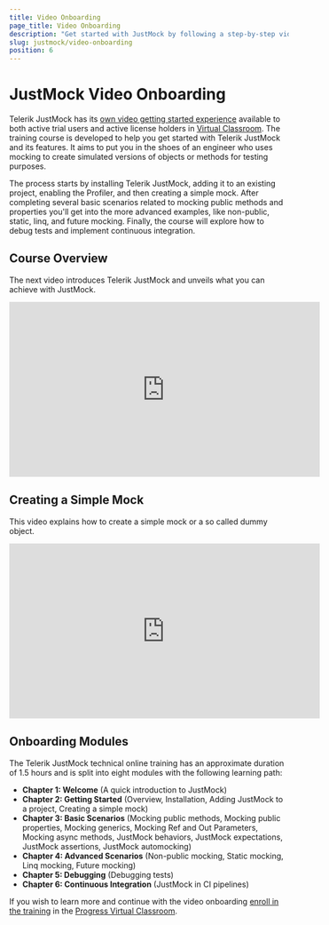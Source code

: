 ```yaml
---
title: Video Onboarding
page_title: Video Onboarding
description: "Get started with JustMock by following a step-by-step video tutorial that will take you through the installation process and demonstrate its basic and advanced features."
slug: justmock/video-onboarding
position: 6
---
```


# JustMock Video Onboarding

Telerik JustMock has its [own video getting started experience](https://learn.telerik.com/learn/course/internal/view/elearning/60/justmock-2023) available to both active trial users and active license holders in [Virtual Classroom](https://learn.telerik.com/learn). The training course is developed to help you get started with Telerik JustMock and its features. It aims to put you in the shoes of an engineer who uses mocking to create simulated versions of objects or methods for testing purposes.

The process starts by installing Telerik JustMock, adding it to an existing project, enabling the Profiler, and then creating a simple mock. After completing several basic scenarios related to mocking public methods and properties you'll get into the more advanced examples, like non-public, static, linq, and future mocking. Finally, the course will explore how to debug tests and implement continuous integration.

## Course Overview

The next video introduces Telerik JustMock and unveils what you can achieve with JustMock. 
<iframe width="560" height="315" src="https://www.youtube.com/embed/bfqd3l_q6xE" title="YouTube video player" frameborder="0" allow="accelerometer; autoplay; clipboard-write; encrypted-media; gyroscope; picture-in-picture; web-share" allowfullscreen></iframe>

## Creating a Simple Mock

This video explains how to create a simple mock or a so called dummy object.
<iframe width="560" height="315" src="https://www.youtube.com/embed/pFbEjudv1gg" title="YouTube video player" frameborder="0" allow="accelerometer; autoplay; clipboard-write; encrypted-media; gyroscope; picture-in-picture; web-share" allowfullscreen></iframe>

## Onboarding Modules

The Telerik JustMock technical online training has an approximate duration of 1.5 hours and is split into eight modules with the following learning path:

* **Chapter 1: Welcome** (A quick introduction to JustMock)
* **Chapter 2: Getting Started** (Overview, Installation, Adding JustMock to a project, Creating a simple mock)
* **Chapter 3: Basic Scenarios** (Mocking public methods, Mocking public properties, Mocking generics, Mocking Ref and Out Parameters, Mocking async methods, JustMock behaviors, JustMock expectations, JustMock assertions, JustMock automocking)
* **Chapter 4: Advanced Scenarios** (Non-public mocking, Static mocking, Linq mocking, Future mocking)
* **Chapter 5: Debugging** (Debugging tests)
* **Chapter 6: Continuous Integration** (JustMock in CI pipelines)

If you wish to learn more and continue with the video onboarding [enroll in the training](https://learn.telerik.com/learn/course/internal/view/elearning/60/justmock-2023) in the [Progress Virtual Classroom](https://learn.telerik.com/learn).

